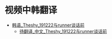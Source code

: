 # 视频中韩翻译

* [韩语_Theshy_191222与runner谈话前](韩语_Theshy_191222与runner谈话前.srt) 
    - [待翻译_中文_Theshy_191222与runner谈话前](待翻译_中文_Theshy_191222与runner谈话前.srt) 
